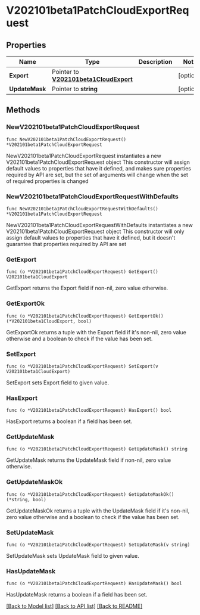 # V202101beta1PatchCloudExportRequest

## Properties

Name | Type | Description | Notes
------------ | ------------- | ------------- | -------------
**Export** | Pointer to [**V202101beta1CloudExport**](V202101beta1CloudExport.md) |  | [optional] 
**UpdateMask** | Pointer to **string** |  | [optional] 

## Methods

### NewV202101beta1PatchCloudExportRequest

`func NewV202101beta1PatchCloudExportRequest() *V202101beta1PatchCloudExportRequest`

NewV202101beta1PatchCloudExportRequest instantiates a new V202101beta1PatchCloudExportRequest object
This constructor will assign default values to properties that have it defined,
and makes sure properties required by API are set, but the set of arguments
will change when the set of required properties is changed

### NewV202101beta1PatchCloudExportRequestWithDefaults

`func NewV202101beta1PatchCloudExportRequestWithDefaults() *V202101beta1PatchCloudExportRequest`

NewV202101beta1PatchCloudExportRequestWithDefaults instantiates a new V202101beta1PatchCloudExportRequest object
This constructor will only assign default values to properties that have it defined,
but it doesn't guarantee that properties required by API are set

### GetExport

`func (o *V202101beta1PatchCloudExportRequest) GetExport() V202101beta1CloudExport`

GetExport returns the Export field if non-nil, zero value otherwise.

### GetExportOk

`func (o *V202101beta1PatchCloudExportRequest) GetExportOk() (*V202101beta1CloudExport, bool)`

GetExportOk returns a tuple with the Export field if it's non-nil, zero value otherwise
and a boolean to check if the value has been set.

### SetExport

`func (o *V202101beta1PatchCloudExportRequest) SetExport(v V202101beta1CloudExport)`

SetExport sets Export field to given value.

### HasExport

`func (o *V202101beta1PatchCloudExportRequest) HasExport() bool`

HasExport returns a boolean if a field has been set.

### GetUpdateMask

`func (o *V202101beta1PatchCloudExportRequest) GetUpdateMask() string`

GetUpdateMask returns the UpdateMask field if non-nil, zero value otherwise.

### GetUpdateMaskOk

`func (o *V202101beta1PatchCloudExportRequest) GetUpdateMaskOk() (*string, bool)`

GetUpdateMaskOk returns a tuple with the UpdateMask field if it's non-nil, zero value otherwise
and a boolean to check if the value has been set.

### SetUpdateMask

`func (o *V202101beta1PatchCloudExportRequest) SetUpdateMask(v string)`

SetUpdateMask sets UpdateMask field to given value.

### HasUpdateMask

`func (o *V202101beta1PatchCloudExportRequest) HasUpdateMask() bool`

HasUpdateMask returns a boolean if a field has been set.


[[Back to Model list]](../README.md#documentation-for-models) [[Back to API list]](../README.md#documentation-for-api-endpoints) [[Back to README]](../README.md)


